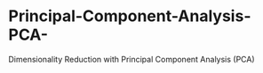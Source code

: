 # Principal-Component-Analysis-PCA-
Dimensionality Reduction with Principal Component Analysis (PCA)
